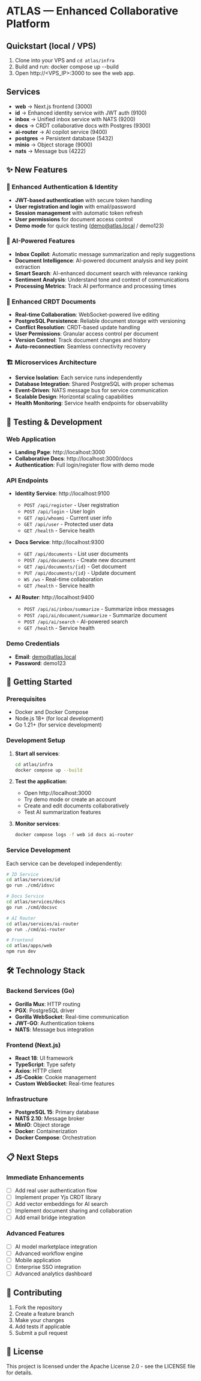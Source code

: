 # ATLAS — Enhanced Collaborative Platform
## Quickstart (local / VPS)
1. Clone into your VPS and `cd atlas/infra`
2. Build and run:
   docker compose up --build
3. Open http://<VPS_IP>:3000 to see the web app.

## Services
- **web** -> Next.js frontend (3000)
- **id** -> Enhanced identity service with JWT auth (9100)
- **inbox** -> Unified inbox service with NATS (9200)
- **docs** -> CRDT collaborative docs with Postgres (9300)
- **ai-router** -> AI copilot service (9400)
- **postgres** -> Persistent database (5432)
- **minio** -> Object storage (9000)
- **nats** -> Message bus (4222)

## ✨ New Features

### 🔐 Enhanced Authentication & Identity
- **JWT-based authentication** with secure token handling
- **User registration and login** with email/password
- **Session management** with automatic token refresh
- **User permissions** for document access control
- **Demo mode** for quick testing (demo@atlas.local / demo123)

### 🤖 AI-Powered Features
- **Inbox Copilot**: Automatic message summarization and reply suggestions
- **Document Intelligence**: AI-powered document analysis and key point extraction
- **Smart Search**: AI-enhanced document search with relevance ranking
- **Sentiment Analysis**: Understand tone and context of communications
- **Processing Metrics**: Track AI performance and processing times

### 📝 Enhanced CRDT Documents
- **Real-time Collaboration**: WebSocket-powered live editing
- **PostgreSQL Persistence**: Reliable document storage with versioning
- **Conflict Resolution**: CRDT-based update handling
- **User Permissions**: Granular access control per document
- **Version Control**: Track document changes and history
- **Auto-reconnection**: Seamless connectivity recovery

### 🏗️ Microservices Architecture
- **Service Isolation**: Each service runs independently
- **Database Integration**: Shared PostgreSQL with proper schemas
- **Event-Driven**: NATS message bus for service communication
- **Scalable Design**: Horizontal scaling capabilities
- **Health Monitoring**: Service health endpoints for observability

## 🧪 Testing & Development

### Web Application
- **Landing Page**: http://localhost:3000
- **Collaborative Docs**: http://localhost:3000/docs
- **Authentication**: Full login/register flow with demo mode

### API Endpoints
- **Identity Service**: http://localhost:9100
  - `POST /api/register` - User registration
  - `POST /api/login` - User login
  - `GET /api/whoami` - Current user info
  - `GET /api/user` - Protected user data
  - `GET /health` - Service health

- **Docs Service**: http://localhost:9300
  - `GET /api/documents` - List user documents
  - `POST /api/documents` - Create new document
  - `GET /api/documents/{id}` - Get document
  - `PUT /api/documents/{id}` - Update document
  - `WS /ws` - Real-time collaboration
  - `GET /health` - Service health

- **AI Router**: http://localhost:9400
  - `POST /api/ai/inbox/summarize` - Summarize inbox messages
  - `POST /api/ai/document/summarize` - Summarize document
  - `POST /api/ai/search` - AI-powered search
  - `GET /health` - Service health

### Demo Credentials
- **Email**: demo@atlas.local
- **Password**: demo123

## 🚀 Getting Started

### Prerequisites
- Docker and Docker Compose
- Node.js 18+ (for local development)
- Go 1.21+ (for service development)

### Development Setup
1. **Start all services**:
   ```bash
   cd atlas/infra
   docker compose up --build
   ```

2. **Test the application**:
   - Open http://localhost:3000
   - Try demo mode or create an account
   - Create and edit documents collaboratively
   - Test AI summarization features

3. **Monitor services**:
   ```bash
   docker compose logs -f web id docs ai-router
   ```

### Service Development
Each service can be developed independently:

```bash
# ID Service
cd atlas/services/id
go run ./cmd/idsvc

# Docs Service  
cd atlas/services/docs
go run ./cmd/docsvc

# AI Router
cd atlas/services/ai-router
go run ./cmd/ai-router

# Frontend
cd atlas/apps/web
npm run dev
```

## 🛠️ Technology Stack

### Backend Services (Go)
- **Gorilla Mux**: HTTP routing
- **PGX**: PostgreSQL driver
- **Gorilla WebSocket**: Real-time communication
- **JWT-GO**: Authentication tokens
- **NATS**: Message bus integration

### Frontend (Next.js)
- **React 18**: UI framework
- **TypeScript**: Type safety
- **Axios**: HTTP client
- **JS-Cookie**: Cookie management
- **Custom WebSocket**: Real-time features

### Infrastructure
- **PostgreSQL 15**: Primary database
- **NATS 2.10**: Message broker
- **MinIO**: Object storage
- **Docker**: Containerization
- **Docker Compose**: Orchestration

## 📋 Next Steps

### Immediate Enhancements
- [ ] Add real user authentication flow
- [ ] Implement proper Yjs CRDT library
- [ ] Add vector embeddings for AI search
- [ ] Implement document sharing and collaboration
- [ ] Add email bridge integration

### Advanced Features
- [ ] AI model marketplace integration
- [ ] Advanced workflow engine
- [ ] Mobile application
- [ ] Enterprise SSO integration
- [ ] Advanced analytics dashboard

## 🤝 Contributing

1. Fork the repository
2. Create a feature branch
3. Make your changes
4. Add tests if applicable
5. Submit a pull request

## 📄 License

This project is licensed under the Apache License 2.0 - see the LICENSE file for details.